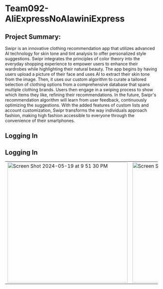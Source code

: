 # Team092-AliExpressNoAlawiniExpress

## Project Summary:
Swipr is an innovative clothing recommendation app that utilizes advanced AI technology for skin tone and tint analysis to offer personalized style suggestions. Swipr integrates the principles of color theory into the everyday shopping experience to empower users to enhance their wardrobes while highlighting their natural beauty. The app begins by having users upload a picture of their face and uses AI to extract their skin tone from the image. Then, it uses our custom algorithm to curate a tailored selection of clothing options from a comprehensive database that spans multiple clothing brands. Users then engage in a swiping process to show which items they like, refining their recommendations. In the future, Swipr's recommendation algorithm will learn from user feedback, continuously optimizing the suggestions. With the added features of custom lists and account customization, Swipr transforms the way individuals approach fashion, making high fashion accessible to everyone through the convenience of their smartphones.

## Logging In
## Logging In
<table>
  <tr>
    <td><img width="396" alt="Screen Shot 2024-05-19 at 9 51 30 PM" src="https://github.com/ritvikmanda03/Swipr-Full-Stack-Application/assets/154103220/b8d3620a-5a9b-49a3-a885-0dd900eeaadb"></td>
    <td><img width="396" alt="Screen Shot 2024-05-19 at 9 52 46 PM" src="https://github.com/ritvikmanda03/Swipr-Full-Stack-Application/assets/154103220/5b68297e-0a75-4434-b5b8-f28bb59ec956"></td>
  </tr>
</table>
